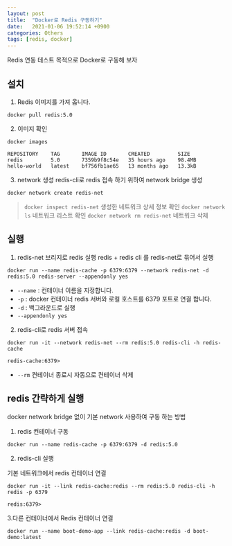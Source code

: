 ```yaml
---
layout: post
title:  "Docker로 Redis 구동하기"
date:   2021-01-06 19:52:14 +0900
categories: Others
tags: [redis, docker]
---
```


Redis 연동 테스트 목적으로 Docker로 구동해 보자

## 설치
1. Redis 이미지를 가져 옵니다.
```
docker pull redis:5.0
```

2. 이미지 확인
```
docker images

REPOSITORY    TAG       IMAGE ID       CREATED         SIZE
redis         5.0       7359b9f8c54e   35 hours ago    98.4MB
hello-world   latest    bf756fb1ae65   13 months ago   13.3kB
```

3. network 생성
redis-cli로 redis 접속 하기 위하여 network bridge 생성

```
docker network create redis-net
```

> `docker inspect redis-net` 생성한 네트워크 상세 정보 확인
> `docker network ls` 네트워크 리스트 확인
> `docker network rm redis-net` 네트워크 삭제


## 실행
1. redis-net 브리지로 redis 실행
redis + redis cli 를 redis-net로 묶어서 실행
```
docker run --name redis-cache -p 6379:6379 --network redis-net -d redis:5.0 redis-server --appendonly yes
```
* `--name` : 컨테이너 이름을 지정합니다.
* `-p` : docker 컨테이너 redis 서버와 로컬 호스트를 6379 포트로 연결 합니다.
* `-d` : 백그라운드로 실행
* `--appendonly yes` 

2. redis-cli로 redis 서버 접속

```
docker run -it --network redis-net --rm redis:5.0 redis-cli -h redis-cache

redis-cache:6379> 
```

* `--rm` 컨테이너 종료시 자동으로 컨테이너 삭제


## redis 간략하게 실행
docker network bridge 없이 기본 network 사용하여 구동 하는 방법
1. redis 컨테이너 구동
```
docker run --name redis-cache -p 6379:6379 -d redis:5.0
```

2. redis-cli 실행

기본 네트워크에서 redis 컨테이너 연결
```
docker run -it --link redis-cache:redis --rm redis:5.0 redis-cli -h redis -p 6379

redis:6379>
```

3.다른 컨테이너에서 Redis 컨테이너 연결

```
docker run --name boot-demo-app --link redis-cache:redis -d boot-demo:latest
```



